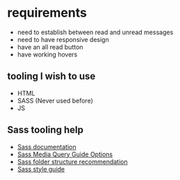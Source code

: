 # requirements

- need to establish between read and unread messages
- need to have responsive design
- have an all read button
- have working hovers

## tooling I wish to use

- HTML
- SASS (Never used before) 
- JS

## Sass tooling help

- [Sass documentation](https://sass-lang.com/guide/)
- [Sass Media Query Guide Options](https://css-tricks.com/approaches-media-queries-sass/)
- [Sass folder structure recommendation](https://dev.to/dostonnabotov/a-modern-sass-folder-structure-330f)
- [Sass style guide](https://sass-guidelin.es/#architecture)
